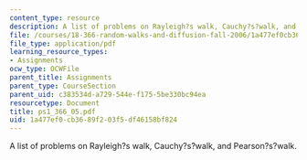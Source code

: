 ```yaml
---
content_type: resource
description: A list of problems on Rayleigh?s walk, Cauchy?s?walk, and Pearson?s?walk.
file: /courses/18-366-random-walks-and-diffusion-fall-2006/1a477ef0cb3689f203f5df46158bf824_ps1_366_05.pdf
file_type: application/pdf
learning_resource_types:
- Assignments
ocw_type: OCWFile
parent_title: Assignments
parent_type: CourseSection
parent_uid: c383534d-a729-544e-f175-5be330bc94ea
resourcetype: Document
title: ps1_366_05.pdf
uid: 1a477ef0-cb36-89f2-03f5-df46158bf824
---
```

A list of problems on Rayleigh?s walk, Cauchy?s?walk, and Pearson?s?walk.

